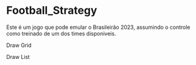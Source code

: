 # Football_Strategy
Este é um jogo que pode emular o Brasileirão 2023, assumindo o controle como treinado de um dos times disponiveis.


Draw Grid

Draw List
